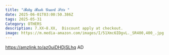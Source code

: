 ```yaml
---
title: "𝓑𝒂𝒃𝒚 𝓡𝒂𝒔𝒉 𝓖𝒖𝒂𝒓𝒅 𝓢𝒆𝒕𝒔 "
date: 2025-06-01T03:00:50.386Z
tags: 2025-05-31
Category: OTHERS
description: 7.XX~8.XX,  Discount apply at checkout.
image: https://m.media-amazon.com/images/I/51Xmc6IDgvL._SR400,400_.jpg
---
```

https://amzlink.to/az0uiDHDjSLhq  AD